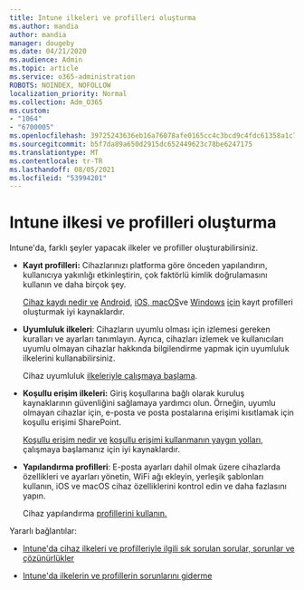 ```yaml
---
title: Intune ilkeleri ve profilleri oluşturma
ms.author: mandia
author: mandia
manager: dougeby
ms.date: 04/21/2020
ms.audience: Admin
ms.topic: article
ms.service: o365-administration
ROBOTS: NOINDEX, NOFOLLOW
localization_priority: Normal
ms.collection: Adm_O365
ms.custom:
- "1064"
- "6700005"
ms.openlocfilehash: 39725243636eb16a76078afe0165cc4c3bcd9c4fdc61358a1c75b6b310956c41
ms.sourcegitcommit: b5f7da89a650d2915dc652449623c78be6247175
ms.translationtype: MT
ms.contentlocale: tr-TR
ms.lasthandoff: 08/05/2021
ms.locfileid: "53994201"
---
```

# <a name="creating-intune-policy-and-profiles"></a>Intune ilkesi ve profilleri oluşturma

Intune'da, farklı şeyler yapacak ilkeler ve profiller oluşturabilirsiniz.

- **Kayıt profilleri:** Cihazlarınızı platforma göre önceden yapılandırın, kullanıcıya yakınlığı etkinleştirin, çok faktörlü kimlik doğrulamasını kullanın ve daha birçok şey.

  [Cihaz kaydı nedir ve](https://docs.microsoft.com/intune/device-enrollment) [Android,](https://docs.microsoft.com/intune/android-enroll) [iOS, macOS](https://docs.microsoft.com/intune/ios-enroll)ve [Windows](https://docs.microsoft.com/intune/macos-enroll) [için](https://docs.microsoft.com/intune/windows-enrollment-methods) kayıt profilleri oluşturmak iyi kaynaklardır.

- **Uyumluluk ilkeleri**: Cihazların uyumlu olması için izlemesi gereken kuralları ve ayarları tanımlayın. Ayrıca, cihazları izlemek ve kullanıcıları uyumlu olmayan cihazlar hakkında bilgilendirme yapmak için uyumluluk ilkelerini kullanabilirsiniz.

  Cihaz uyumluluk [ilkeleriyle çalışmaya başlama](https://docs.microsoft.com/intune/device-compliance-get-started).
- **Koşullu erişim ilkeleri:** Giriş koşullarına bağlı olarak kuruluş kaynaklarının güvenliğini sağlamaya yardımcı olun. Örneğin, uyumlu olmayan cihazlar için, e-posta ve posta postalarına erişimi kısıtlamak için koşullu erişimi SharePoint.

  [Koşullu erişim nedir ve](https://docs.microsoft.com/intune/conditional-access) [koşullu erişimi kullanmanın yaygın yolları,](https://docs.microsoft.com/intune/conditional-access-intune-common-ways-use) çalışmaya başlamanız için iyi kaynaklardır.

- **Yapılandırma profilleri**: E-posta ayarları dahil olmak üzere cihazlarda özellikleri ve ayarları yönetin, WiFi ağı ekleyin, yerleşik şablonları kullanın, iOS ve macOS cihaz özelliklerini kontrol edin ve daha fazlasını yapın.

  Cihaz yapılandırma [profillerini kullanın.](https://docs.microsoft.com/intune/device-profiles)

Yararlı bağlantılar:

- [Intune'da cihaz ilkeleri ve profilleriyle ilgili sık sorulan sorular, sorunlar ve çözünürlükler](https://docs.microsoft.com/intune/device-profile-troubleshoot)

- [Intune'da ilkelerin ve profillerin sorunlarını giderme](https://docs.microsoft.com/troubleshoot/mem/intune/troubleshoot-policies-in-microsoft-intune)
